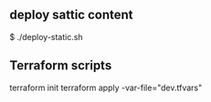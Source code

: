 ## deploy sattic content

\$ ./deploy-static.sh

## Terraform scripts

terraform init
terraform apply -var-file="dev.tfvars" 